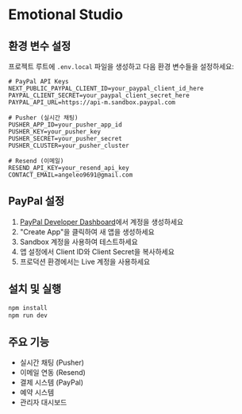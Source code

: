 # Emotional Studio

## 환경 변수 설정

프로젝트 루트에 `.env.local` 파일을 생성하고 다음 환경 변수들을 설정하세요:

```env
# PayPal API Keys
NEXT_PUBLIC_PAYPAL_CLIENT_ID=your_paypal_client_id_here
PAYPAL_CLIENT_SECRET=your_paypal_client_secret_here
PAYPAL_API_URL=https://api-m.sandbox.paypal.com

# Pusher (실시간 채팅)
PUSHER_APP_ID=your_pusher_app_id
PUSHER_KEY=your_pusher_key
PUSHER_SECRET=your_pusher_secret
PUSHER_CLUSTER=your_pusher_cluster

# Resend (이메일)
RESEND_API_KEY=your_resend_api_key
CONTACT_EMAIL=angeleo9691@gmail.com
```

## PayPal 설정

1. [PayPal Developer Dashboard](https://developer.paypal.com/)에서 계정을 생성하세요
2. "Create App"을 클릭하여 새 앱을 생성하세요
3. Sandbox 계정을 사용하여 테스트하세요
4. 앱 설정에서 Client ID와 Client Secret을 복사하세요
5. 프로덕션 환경에서는 Live 계정을 사용하세요

## 설치 및 실행

```bash
npm install
npm run dev
```

## 주요 기능

- 실시간 채팅 (Pusher)
- 이메일 연동 (Resend)
- 결제 시스템 (PayPal)
- 예약 시스템
- 관리자 대시보드 